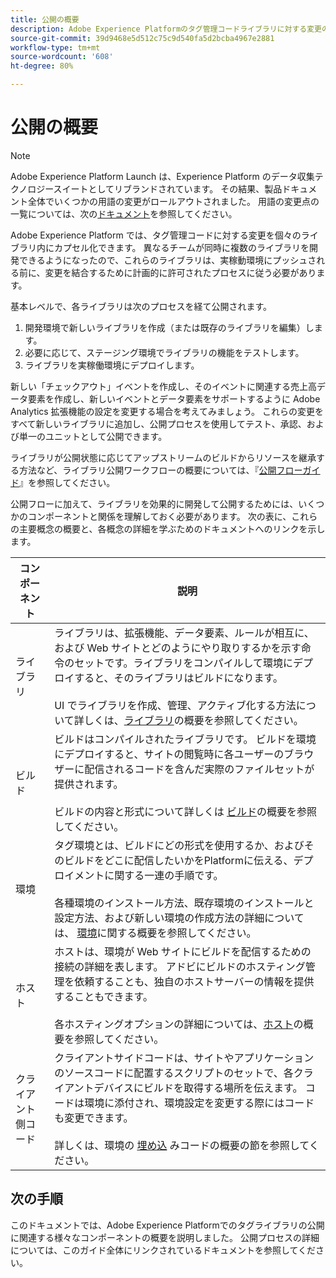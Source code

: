 ```yaml
---
title: 公開の概要
description: Adobe Experience Platformのタグ管理コードライブラリに対する変更の公開プロセスについて説明します。
source-git-commit: 39d9468e5d512c75c9d540fa5d2bcba4967e2881
workflow-type: tm+mt
source-wordcount: '608'
ht-degree: 80%

---
```


# 公開の概要

>[!NOTE]
>
>Adobe Experience Platform Launch は、Experience Platform のデータ収集テクノロジースイートとしてリブランドされています。 その結果、製品ドキュメント全体でいくつかの用語の変更がロールアウトされました。 用語の変更点の一覧については、次の[ドキュメント](../../term-updates.md)を参照してください。

Adobe Experience Platform では、タグ管理コードに対する変更を個々のライブラリ内にカプセル化できます。 異なるチームが同時に複数のライブラリを開発できるようになったので、これらのライブラリは、実稼動環境にプッシュされる前に、変更を結合するために計画的に許可されたプロセスに従う必要があります。

基本レベルで、各ライブラリは次のプロセスを経て公開されます。

1. 開発環境で新しいライブラリを作成（または既存のライブラリを編集）します。
1. 必要に応じて、ステージング環境でライブラリの機能をテストします。
1. ライブラリを実稼働環境にデプロイします。

新しい「チェックアウト」イベントを作成し、そのイベントに関連する売上高データ要素を作成し、新しいイベントとデータ要素をサポートするように Adobe Analytics 拡張機能の設定を変更する場合を考えてみましょう。 これらの変更をすべて新しいライブラリに追加し、公開プロセスを使用してテスト、承認、および単一のユニットとして公開できます。

ライブラリが公開状態に応じてアップストリームのビルドからリソースを継承する方法など、ライブラリ公開ワークフローの概要については、『[公開フローガイド](./publishing-flow.md)』を参照してください。

公開フローに加えて、ライブラリを効果的に開発して公開するためには、いくつかのコンポーネントと関係を理解しておく必要があります。 次の表に、これらの主要概念の概要と、各概念の詳細を学ぶためのドキュメントへのリンクを示します。

| コンポーネント | 説明 |
| --- | --- |
| ライブラリ | ライブラリは、拡張機能、データ要素、ルールが相互に、および Web サイトとどのようにやり取りするかを示す命令のセットです。ライブラリをコンパイルして環境にデプロイすると、そのライブラリはビルドになります。<br><br>UI でライブラリを作成、管理、アクティブ化する方法について詳しくは、[ライブラリ](./libraries.md)の概要を参照してください。 |
| ビルド | ビルドはコンパイルされたライブラリです。 ビルドを環境にデプロイすると、サイトの閲覧時に各ユーザーのブラウザーに配信されるコードを含んだ実際のファイルセットが提供されます。<br><br>ビルドの内容と形式について詳しくは [ビルド](./builds.md)の概要を参照してください。 |
| 環境 | タグ環境とは、ビルドにどの形式を使用するか、およびそのビルドをどこに配信したいかをPlatformに伝える、デプロイメントに関する一連の手順です。<br><br>各種環境のインストール方法、既存環境のインストールと設定方法、および新しい環境の作成方法の詳細については、 [環境](./environments.md)に関する概要を参照してください。 |
| ホスト | ホストは、環境が Web サイトにビルドを配信するための接続の詳細を表します。 アドビにビルドのホスティング管理を依頼することも、独自のホストサーバーの情報を提供することもできます。<br><br>各ホスティングオプションの詳細については、[ホスト](./hosts/hosts-overview.md)の概要を参照してください。 |
| クライアント側コード | クライアントサイドコードは、サイトやアプリケーションのソースコードに配置するスクリプトのセットで、各クライアントデバイスにビルドを取得する場所を伝えます。 コードは環境に添付され、環境設定を変更する際にはコードも変更できます。<br><br>詳しくは、環境の [埋め込](./environments.md#embed-code) みコードの概要の節を参照してください。 |

## 次の手順

このドキュメントでは、Adobe Experience Platformでのタグライブラリの公開に関連する様々なコンポーネントの概要を説明しました。 公開プロセスの詳細については、このガイド全体にリンクされているドキュメントを参照してください。
